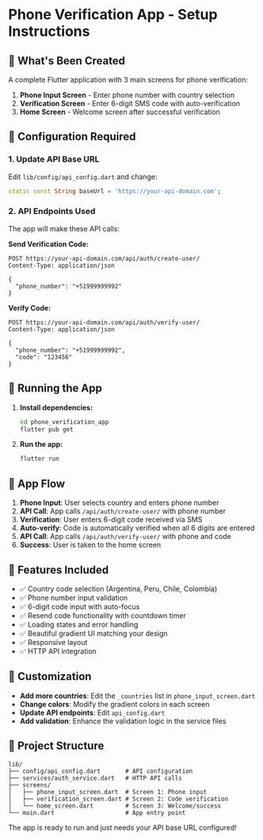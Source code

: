 # Phone Verification App - Setup Instructions

## 🎯 What's Been Created

A complete Flutter application with 3 main screens for phone verification:

1. **Phone Input Screen** - Enter phone number with country selection
2. **Verification Screen** - Enter 6-digit SMS code with auto-verification
3. **Home Screen** - Welcome screen after successful verification

## 🔧 Configuration Required

### 1. Update API Base URL

Edit `lib/config/api_config.dart` and change:
```dart
static const String baseUrl = 'https://your-api-domain.com';
```

### 2. API Endpoints Used

The app will make these API calls:

**Send Verification Code:**
```
POST https://your-api-domain.com/api/auth/create-user/
Content-Type: application/json

{
  "phone_number": "+51999999992"
}
```

**Verify Code:**
```
POST https://your-api-domain.com/api/auth/verify-user/
Content-Type: application/json

{
  "phone_number": "+51999999992",
  "code": "123456"
}
```

## 🚀 Running the App

1. **Install dependencies:**
   ```bash
   cd phone_verification_app
   flutter pub get
   ```

2. **Run the app:**
   ```bash
   flutter run
   ```

## 📱 App Flow

1. **Phone Input**: User selects country and enters phone number
2. **API Call**: App calls `/api/auth/create-user/` with phone number
3. **Verification**: User enters 6-digit code received via SMS
4. **Auto-verify**: Code is automatically verified when all 6 digits are entered
5. **API Call**: App calls `/api/auth/verify-user/` with phone and code
6. **Success**: User is taken to the home screen

## 🎨 Features Included

- ✅ Country code selection (Argentina, Peru, Chile, Colombia)
- ✅ Phone number input validation
- ✅ 6-digit code input with auto-focus
- ✅ Resend code functionality with countdown timer
- ✅ Loading states and error handling
- ✅ Beautiful gradient UI matching your design
- ✅ Responsive layout
- ✅ HTTP API integration

## 🔄 Customization

- **Add more countries**: Edit the `_countries` list in `phone_input_screen.dart`
- **Change colors**: Modify the gradient colors in each screen
- **Update API endpoints**: Edit `api_config.dart`
- **Add validation**: Enhance the validation logic in the service files

## 📁 Project Structure

```
lib/
├── config/api_config.dart       # API configuration
├── services/auth_service.dart   # HTTP API calls
├── screens/
│   ├── phone_input_screen.dart  # Screen 1: Phone input
│   ├── verification_screen.dart # Screen 2: Code verification  
│   └── home_screen.dart         # Screen 3: Welcome/success
└── main.dart                    # App entry point
```

The app is ready to run and just needs your API base URL configured!